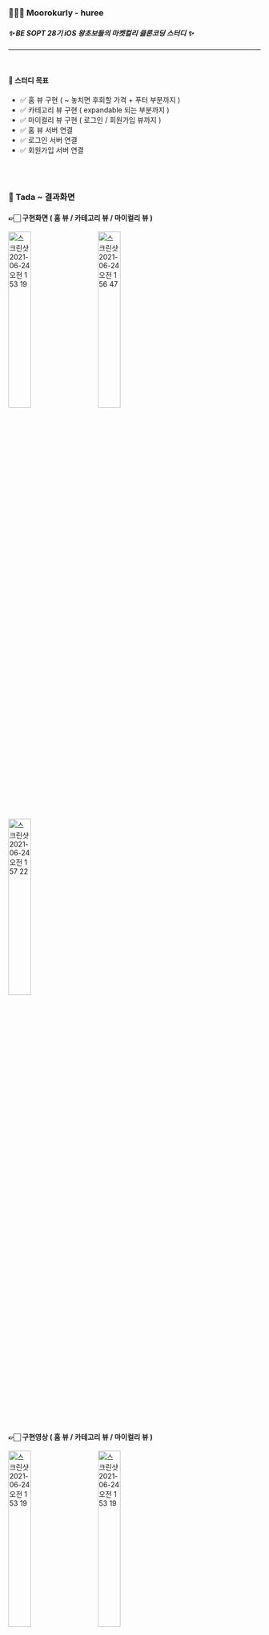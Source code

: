 ### 🥦🥦🥦 Moorokurly - huree 


##### ✨ BE SOPT 28기 iOS 왕초보들의 마켓컬리 클론코딩 스터디 ✨

<hr>
<br>

#### 🥦 스터디 목표

- ✅ 홈 뷰 구현 ( ~ 놓치면 후회할 가격 + 푸터 부분까지 )
- ✅ 카테고리 뷰 구현 ( expandable 되는 부분까지 )
- ✅ 마이컬리 뷰 구현 ( 로그인 / 회원가입 뷰까지 )
- ✅ 홈 뷰 서버 연결
- ✅ 로그인 서버 연결
- ✅ 회원가입 서버 연결

<br>
<br>

### 🥳 Tada ~ 결과화면


#### 👉🏻 구현화면 ( 홈 뷰 / 카테고리 뷰 / 마이컬리 뷰 )

<img width="30%" alt="스크린샷 2021-06-24 오전 1 53 19" src="https://user-images.githubusercontent.com/63235947/123137463-f40efe80-d48e-11eb-80af-720a41d92c2d.png"> &nbsp;  &nbsp; &nbsp; 
<img width="30%" alt="스크린샷 2021-06-24 오전 1 56 47" src="https://user-images.githubusercontent.com/63235947/123137897-713a7380-d48f-11eb-8fb9-a8a5b342120c.png"> &nbsp;  &nbsp; &nbsp; 
<img width="30%" alt="스크린샷 2021-06-24 오전 1 57 22" src="https://user-images.githubusercontent.com/63235947/123137973-86170700-d48f-11eb-8cb0-c8e9c2d15236.png"> &nbsp;  &nbsp; &nbsp; 

<br>

#### 👉🏻 구현영상 ( 홈 뷰 / 카테고리 뷰 / 마이컬리 뷰 )

<img width="30%" alt="스크린샷 2021-06-24 오전 1 53 19" src="https://user-images.githubusercontent.com/63235947/123143900-093b5b80-d496-11eb-8b5a-362c762ae4e0.mov"> &nbsp;  &nbsp; &nbsp; 
<img width="30%" alt="스크린샷 2021-06-24 오전 1 53 19" src="https://user-images.githubusercontent.com/63235947/123139649-654fb100-d491-11eb-8254-2294d6bbffda.mov"> &nbsp;  &nbsp; &nbsp; 
<img width="30%" alt="스크린샷 2021-06-24 오전 1 53 19" src="https://user-images.githubusercontent.com/63235947/123144624-d34aa700-d496-11eb-83a3-2720a13931ce.mov"> &nbsp;  &nbsp; &nbsp; 


<hr>























